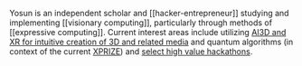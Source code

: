
Yosun is an independent scholar and [[hacker-entrepreneur]] studying and implementing [[visionary computing]], particularly through methods of [[expressive computing]]. Current interest areas include utilizing [AI3D and XR for intuitive creation of 3D and related media](https://ai3d.dev) and quantum algorithms (in context of the current [XPRIZE](https://x.com/Yosun/status/1831626639874388324)) and [select high value hackathons](hackathons). 



